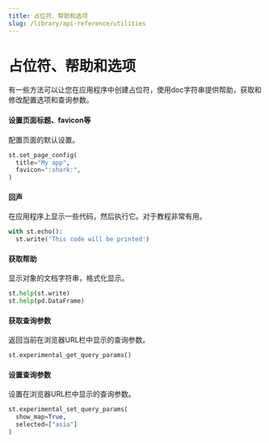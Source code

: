 ```yaml
---
title: 占位符、帮助和选项
slug: /library/api-reference/utilities
---
```


# 占位符、帮助和选项

有一些方法可以让您在应用程序中创建占位符，使用doc字符串提供帮助，获取和修改配置选项和查询参数。

<TileContainer>
<RefCard href="/library/api-reference/utilities/st.set_page_config">

#### 设置页面标题、favicon等

配置页面的默认设置。

```python
st.set_page_config(
  title="My app",
  favicon=":shark:",
)
```

</RefCard>
<RefCard href="/library/api-reference/utilities/st.echo">

<!--<Image pure alt="screenshot" src="/images/api/echo.jpg" />-->

#### 回声

在应用程序上显示一些代码，然后执行它。对于教程非常有用。

```python
with st.echo():
  st.write('This code will be printed')
```

</RefCard>
<RefCard href="/library/api-reference/utilities/st.help">

#### 获取帮助

显示对象的文档字符串，格式化显示。

```python
st.help(st.write)
st.help(pd.DataFrame)
```

</RefCard>

<RefCard href="/library/api-reference/utilities/st.experimental_get_query_params">

#### 获取查询参数

返回当前在浏览器URL栏中显示的查询参数。

```python
st.experimental_get_query_params()
```

</RefCard>

<RefCard href="/library/api-reference/utilities/st.experimental_set_query_params">

#### 设置查询参数

设置在浏览器URL栏中显示的查询参数。

```python
st.experimental_set_query_params(
  show_map=True,
  selected=["asia"]
)
```

</RefCard>
</TileContainer>
